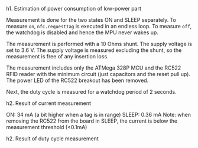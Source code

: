 h1. Estimation of power consumption of low-power part

Measurement is done for the two states ON and SLEEP separately. To measure `on`, `nfc.requestTag` is executed in an endless loop. To measure `off`, the watchdog is disabled and hence the MPU never wakes up.

The measurement is performed with a 10 Ohms shunt. The supply voltage is set to 3.6 V. The supply voltage is measured excluding the shunt, so the measurement is free of any insertion loss.

The measurement includes only the ATMega 328P MCU and the RC522 RFID reader with the minimum circuit (just capacitors and the reset pull up). The power LED of the RC522 breakout has been removed.

Next, the duty cycle is measured for a watchdog period of 2 seconds.

h2. Result of current measurement

ON: 34 mA (a bit higher when a tag is in range)
SLEEP: 0.36 mA
Note: when removing the RC522 from the board in SLEEP, the current is below the measurement threshold (<0.1mA)

h2. Result of duty cycle measurement
